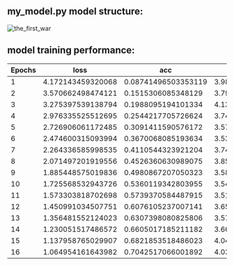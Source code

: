 ## my_model.py model structure:
![the_first_war](https://user-images.githubusercontent.com/70320210/127282958-a715d8d6-6f4c-4e79-8f82-736232047774.png)

## model training performance: 

|Epochs|loss             |acc                |val_loss         |val_acc            |
|------|-----------------|-------------------|-----------------|-------------------|
|1     |4.172143459320068|0.08741496503353119|3.98536491394043 |0.09112149477005005|
|2     |3.570662498474121|0.1515306085348129 |3.794181823730469|0.125              |
|3     |3.275397539138794|0.1988095194101334 |4.135504722595215|0.1448598057031631 |
|4     |2.976335525512695|0.2544217705726624 |3.747960567474365|0.1664719581604004 |
|5     |2.726906061172485|0.3091411590576172 |3.573246479034424|0.191004678606987  |
|6     |2.474600315093994|0.3670068085193634 |3.536746501922607|0.2114485949277878 |
|7     |2.264336585998535|0.4110544323921204 |3.749760389328003|0.2137850522994995 |
|8     |2.071497201919556|0.4526360630989075 |3.856022834777832|0.1845794320106506 |
|9     |1.885448575019836|0.4980867207050323 |3.584784030914307|0.2353971898555756 |
|10    |1.725568532943726|0.5360119342803955 |3.542604923248291|0.2593457996845245 |
|11    |1.573303818702698|0.5739370584487915 |3.513376951217651|0.266939252614975  |
|12    |1.450991034507751|0.6076105237007141 |3.658012390136719|0.2692756950855255 |
|13    |1.356481552124023|0.6307398080825806 |3.570226669311523|0.2867990732192993 |
|14    |1.230051517486572|0.6605017185211182 |3.666016101837158|0.2897196114063263 |
|15    |1.137958765029907|0.6821853518486023 |4.046998023986816|0.2792056202888489 |
|16    |1.064954161643982|0.7042517066001892 |4.032648086547852|0.285630851984024  |
